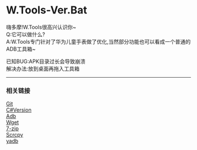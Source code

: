 # W.Tools-Ver.Bat
嗨多摩!W.Tools很高兴认识你~  
Q:它可以做什么?  
A:W.Tools专门针对了华为儿童手表做了优化,当然部分功能也可以看成一个普通的ADB工具箱~  

已知BUG:APK目录过长会导致崩溃  
解决办法:放到桌面再拖入工具箱

------
### 相关链接
[Git](https://github.com/Tufmoc/Garbage)  
[C#Version](https://github.com/FriendShip-Studio/W.Tools-Ver.C)  
[Adb](https://developer.android.google.cn/studio/releases/platform-tools?hl=zh-cn)  
[Wget](https://eternallybored.org/misc/wget/)  
[7-zip](https://www.7-zip.org/)  
[Scrcpy](https://github.com/Genymobile/scrcpy)  
[yadb](https://github.com/ysbing/yadb/tree/master)
